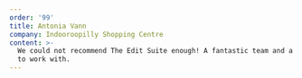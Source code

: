 ```yaml
---
order: '99'
title: Antonia Vann
company: Indooroopilly Shopping Centre
content: >-
  We could not recommend The Edit Suite enough! A fantastic team and a pleasure
  to work with.
---
```

